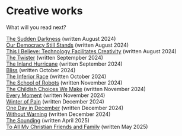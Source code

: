 # Creative works

What will you read next?

[The Sudden Darkness](the_sudden_darkness) (written August 2024)  
[Our Democracy Still Stands](our_democracy_still_stands) (written August 2024)  
[This I Believe: Technology Facilitates Creativity](technology_facilitates_creativity) (written August 2024)  
[The Twister](the_twister) (written Septempber 2024)  
[The Inland Hurricane](the_inland_hurricane) (written September 2024)  
[Bliss](bliss) (written October 2024)  
[The Inferior Race](the_inferior_race) (written October 2024)  
[The School of Robots](the_school_of_robots) (written November 2024)  
[The Childish Choices We Make](the_childish_choices_we_make) (written November 2024)  
[Every Moment](every_moment) (written November 2024)   
[Winter of Pain](winter_of_pain) (written December 2024)  
[One Day in December](one_day_in_december) (written December 2024)  
[Without Warning](without_warning) (written December 2024)  
[The Sounding](the_sounding) (written April 2025)  
[To All My Christian Friends and Family](to_all_my_christian_friends) (written May 2025)
